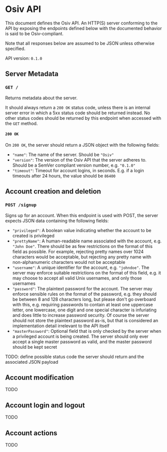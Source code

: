 # Osiv API

This document defines the Osiv API. An HTTP(S) server conforming to the API by exposing the endpoints defined below with the documented behavior is said to be Osiv-compliant.

Note that all responses below are assumed to be JSON unless otherwise specified.

API version: `0.1.0`

## Server Metadata

### `GET /`

Returns metadata about the server.

It should always return a `200 OK` status code, unless there is an internal server error in which a 5xx status code should be returned instead. No other status codes should be returned by this endpoint when accessed with the `GET` method.

#### `200 OK`

On `200 OK`, the server should return a JSON object with the following fields:

- `"name"`: The name of the server. Should be `"Osiv"`
- `"version"`: The version of the Osiv API that the server adheres to. Should be a SemVer compliant version number, e.g. `"0.1.0"`
- `"timeout"`: Timeout for account logins, in seconds. E.g. if a login timeouts after 24 hours, the value should be `86400`

## Account creation and deletion

### `POST /signup`

Signs up for an account. When this endpoint is used with POST, the server expects JSON data containing the following fields:

- `"privileged"`: A boolean value indicating whether the account to be created is privileged
- `"prettyName"`: A human-readable name associated with the account, e.g. `"John Doe"`. There should be as few restrictions on the format of this field as possible. For example, rejecting pretty names over 1024 characters would be acceptable, but rejecting any pretty name with non-alphanumeric characters would not be acceptable
- `"username"`: A unique identifier for the account, e.g. `"johndoe"`. The server may enforce suitable restrictions on the format of this field, e.g. it may choose to accept all valid Unix usernames, and only those usernames
- `"password"`: The plaintext password for the account. The server may enforce sensible rules on the format of the password, e.g. they should be between 8 and 128 characters long, but please don't go overboard with this, e.g. requiring passwords to contain at least one uppercase letter, one lowercase, one digit and one special character is infuriating and does little to increase password security. Of course the server should not store the plaintext password as-is, but that is considered an implementation detail irrelevant to the API itself
- `"masterPassword"`: Optional field that is only checked by the server when a privileged account is being created. The server should only ever accept a single master password as valid, and the master password should be kept secret

TODO: define possible status code the server should return and the associated JSON payload

## Account modification

TODO

## Account login and logout

TODO

## Account actions

TODO
